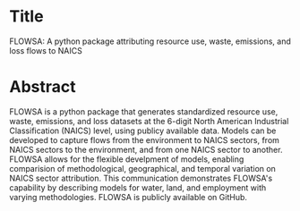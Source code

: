 # Title
FLOWSA: A python package attributing resource use, waste, emissions, and loss flows to NAICS

# Abstract
FLOWSA is a python package that generates standardized resource use, waste, emissions, and loss datasets at the 6-digit North American Industrial Classification (NAICS) level, using publicy available data. Models can be developed to capture flows from the environment to NAICS sectors, from NAICS sectors to the environment, and from one NAICS sector to another. FLOWSA allows for the flexible develpment of models, enabling comparision of methodological, geographical, and temporal variation on NAICS sector attribution. This communication demonstrates FLOWSA's capability by describing models for water, land, and employment with varying methodologies. FLOWSA is publicly available on GitHub. 